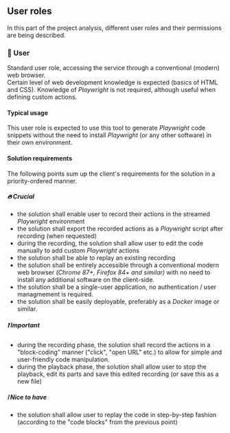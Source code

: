 ## User roles
In this part of the project analysis, different user roles and their permissions are being described.
### 👤 User
Standard user role, accessing the service through a conventional (modern) web browser. \
Certain level of web development knowledge is expected (basics of HTML and CSS). Knowledge of *Playwright* is not required, although useful when defining custom actions.

#### Typical usage
This user role is expected to use this tool to generate *Playwright* code snippets without the need to install *Playwright* (or any other software) in their own environment.

#### Solution requirements
The following points sum up the client's requirements for the solution in a priority-ordered manner.

##### 🔥 Crucial
- the solution shall enable user to record their actions in the streamed *Playwright* environment
- the solution shall export the recorded actions as a *Playwright* script after recording (when requested) 
- during the recording, the solution shall allow user to edit the code manually to add custom *Playwright* actions
- the solution shall be able to replay an existing recording
- the solution shall be entirely accessible through a conventional modern web browser *(Chrome 87+, Firefox 84+ and similar)* with no need to install any additional software on the client-side.
- the solution shall be a single-user application, no authentication / user managmement is required.
- the solution shall be easily deployable, preferably as a *Docker* image or similar.

##### ❗ Important
- during the recording phase, the solution shall record the actions in a "block-coding" manner ("click", "open URL" etc.) to allow for simple and user-friendly code manipulation.
- during the playback phase, the solution shall allow user to stop the playback, edit its parts and save this edited recording (or save this as a new file)

##### ❕ Nice to have
- the solution shall allow user to replay the code in step-by-step fashion (according to the "code blocks" from the previous point)
